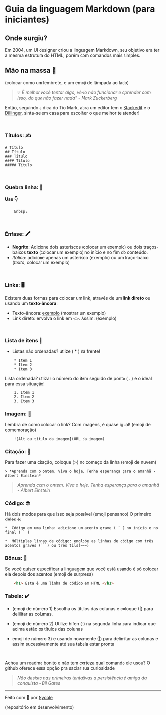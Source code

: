 # Guia da linguagem Markdown (para iniciantes)

 ## Onde surgiu?&nbsp;


 Em 2004, um UI designer criou a linguagem Markdown, seu objetivo era ter a mesma estrutura do HTML, porém com comandos mais simples. &nbsp;


 ## Mão na massa 👐
 (colocar como um lembrete, e um emoji de lâmpada ao lado)

> 💡 *É melhor você tentar algo, vê-lo não funcionar e aprender com isso, do que não fazer nada" - Mark Zuckerberg*

Então, seguindo a dica do Tio Mark, abra um editor tem o [Stackedit](https://stackedit.io/) e o [Dillinger](https://dillinger.io/), sinta-se em casa para escolher o que melhor te atender!

&nbsp;

### Títulos: ✍️

``` 
# Título
## Título
### Título
#### Título
##### Título 
```

&nbsp;

### Quebra linha: 📓

#### Use 👇
```
    &nbsp;
``` 

&nbsp;

### Ênfase: 🖍️
* **Negrito**: Adicione dois asteriscos (colocar um exemplo) ou dois traços-baixos __texto__ (colocar um exemplo) no início e no fim do conteúdo.
* *Itálico*: adicione apenas um asterisco (exemplo) ou um traço-baixo (_texto_, colocar um exemplo)

&nbsp;

### Links: 🖥️

Existem duas formas para colocar um link, através de um **link direto** ou usando um **texto-âncora**:
* Texto-âncora: [exemplo](link) (mostrar um exemplo)
* Link direto: envolva o link em <>. Assim: (exemplo)

&nbsp;

### Lista de itens 📝

* Listas não ordenadas? utlize ( * ) na frente! 

```
    * Item 1
    * Item 2
    * Item 3
```
    
Lista ordenada? utlizar o número do item seguido de ponto ( . ) é o ideal para essa situação!

```
    1. Item 1
    2. Item 2
    3. Item 3
```
    
### Imagem: 🤳

Lembra de como colocar o link? Com imagens, é quase igual! (emoji de comemoração)

```
    ![Alt ou título da imagem](URL da imagem)
```
   
### Citação: 💭

Para fazer uma citação, coloque (>) no começo da linha (emoji de nuvem)

``` 
> *Aprenda com o ontem. Viva o hoje. Tenha esperança para o amanhã - Albert Einstein*
```

> *Aprenda com o ontem. Viva o hoje. Tenha esperança para o amanhã - Albert Einstein*


### Código: 🤓

Há dois modos para que isso seja possível (emoji pensando) O primeiro deles é:
```
*  Código em uma linha: adicione um acento grave ( ` ) no início e no final ( ` ) 
```

``` 
*  Múltiplas linhas de código: englobe as linhas de código com três acentos graves (```) ou três tils(~~~)
```
   
### **Bônus:** 🎁

Se você quiser especificar a linguagem que você está usando é só colocar ela depois dos acentos (emoji de surpresa)

``` HTML
    <h1> Esta é uma linha de código em HTML </h1>
```

### Tabela: ✔️

* (emoji de número 1) Escolha os títulos das colunas e coloque (|) para delilitar as columas. &nbsp;

 * (emoji de número 2) Utilize hífen (-) na segunda linha para indicar que acima estão os títulos das colunas.
    
 * emoji de número 3) e usando novamente (|) para delimitar as colunas e assim sucessivamente até sua tabela estar pronta 

&nbsp;

Achou um readme bonito e não tem certeza qual comando ele usou? 
O github oferece essa opção pra saciar sua curiosidade


> _Não desista nas primeiras tentativas a persistência é amiga da conquista - Bil Gates_

---
Feito com 💖 por [Nycole](https://github.com/nycolexavier)

(repositório em desenvolvimento)